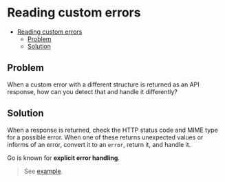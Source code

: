 # Reading custom errors

- [Reading custom errors](#reading-custom-errors)
  - [Problem](#problem)
  - [Solution](#solution)

## Problem

When a custom error with a different structure is returned as an API response, how can you detect that and handle it differently?

## Solution

When a response is returned, check the HTTP status code and MIME type for a possible error. When one of these returns unexpected values or informs of an error, convert it to an `error`, return it, and handle it.

Go is known for **explicit error handling**.

> See [example](../convert_http_response_to_err.go).
